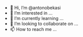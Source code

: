- 👋 Hi, I’m @antonobekasi
- 👀 I’m interested in ...
- 🌱 I’m currently learning ...
- 💞️ I’m looking to collaborate on ...
- 📫 How to reach me ...

<!---
antonobekasi/antonobekasi is a ✨ special ✨ repository because its `README.md` (this file) appears on your GitHub profile.
You can click the Preview link to take a look at your changes.
--->
